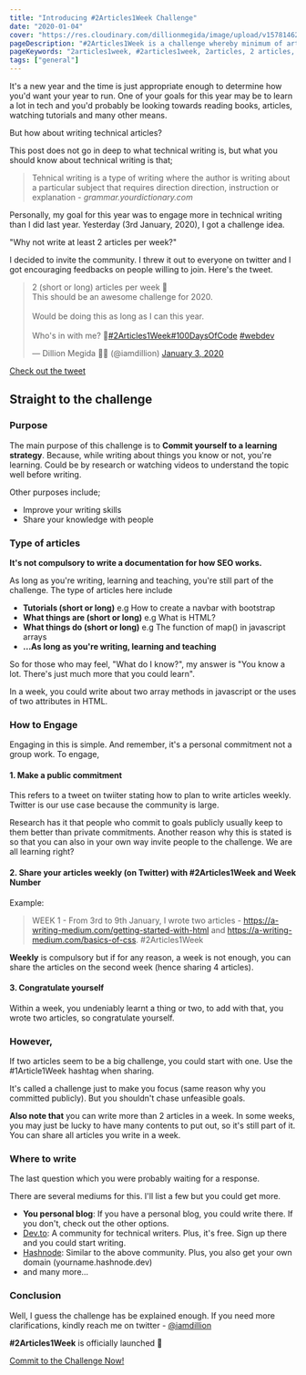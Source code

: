 ```yaml
---
title: "Introducing #2Articles1Week Challenge"
date: "2020-01-04"
cover: "https://res.cloudinary.com/dillionmegida/image/upload/v1578146259/images/blogs_cover/2articles_hgh7no.jpg"
pageDescription: "#2Articles1Week is a challenge whereby minimum of articles are written in a week. The articles written are shared on twitter. The purpose is to commit to a learning strategy."
pageKeywords: "2articles1week, #2articles1week, 2articles, 2 articles, 1 week, 1week, 2 articles per week, articles challenge, writing challenge"
tags: ["general"]
---
```

It's a new year and the time is just appropriate enough to determine how you'd want your year to run. One of your goals for this year may be to learn a lot in tech and you'd probably be looking towards reading books, articles, watching tutorials and many other means.

But how about writing technical articles?

This post does not go in deep to what technical writing is, but what you should know about technical writing is that;
> Tehnical writing is a type of writing where the author is writing about a particular subject that requires direction direction, instruction or explanation - _grammar.yourdictionary.com_

Personally, my goal for this year was to engage more in technical writing than I did last year. Yesterday (3rd January, 2020), I got a challenge idea.

"Why not write at least 2 articles per week?"

I decided to invite the community. I threw it out to everyone on twitter and I got encouraging feedbacks on people willing to join. Here's the tweet.

<blockquote class="twitter-tweet"><p lang="en" dir="ltr">2 (short or long) articles per week 🤔<br>This should be an awesome challenge for 2020.<br><br>Would be doing this as long as I can this year.<br><br>Who&#39;s in with me? 👋<a href="https://twitter.com/hashtag/2Articles1Week?src=hash&amp;ref_src=twsrc%5Etfw">#2Articles1Week</a><a href="https://twitter.com/hashtag/100DaysOfCode?src=hash&amp;ref_src=twsrc%5Etfw">#100DaysOfCode</a> <a href="https://twitter.com/hashtag/webdev?src=hash&amp;ref_src=twsrc%5Etfw">#webdev</a></p>&mdash; Dillion Megida 🚀🤶 (@iamdillion) <a href="https://twitter.com/iamdillion/status/1213021849065529345?ref_src=twsrc%5Etfw">January 3, 2020</a></blockquote> <script async src="https://platform.twitter.com/widgets.js" charset="utf-8"></script>

[Check out the tweet](https://twitter.com/iamdillion/status/1213021849065529345)

## Straight to the challenge
### Purpose
The main purpose of this challenge is to **Commit yourself to a learning strategy**. Because, while writing about things you know or not, you're learning. Could be by research or watching videos to understand the topic well before writing.

Other purposes include;
- Improve your writing skills
- Share your knowledge with people

### Type of articles
**It's not compulsory to write a documentation for how SEO works.**

As long as you're writing, learning and teaching, you're still part of the challenge. The type of articles here include
- **Tutorials (short or long)** e.g How to create a navbar with bootstrap
- **What things are (short or long)** e.g What is HTML?
- **What things do (short or long)** e.g The function of map() in javascript arrays
- **...As long as you're writing, learning and teaching**

So for those who may feel, "What do I know?", my answer is "You know a lot. There's just much more that you could learn".

In a week, you could write about two array methods in javascript or the uses of two attributes in HTML.

### How to Engage
Engaging in this is simple. And remember, it's a personal commitment not a group work. To engage,
#### 1. Make a public commitment
This refers to a tweet on twiiter stating how to plan to write articles weekly. Twitter is our use case because the community is large.

Research has it that people who commit to goals publicly usually keep to them better than private commitments. Another reason why this is stated is so that you can also in your own way invite people to the challenge. We are all learning right?

#### 2. Share your articles weekly (on Twitter) with #2Articles1Week and Week Number
Example:
> WEEK 1 - From 3rd to 9th January, I wrote two articles - https://a-writing-medium.com/getting-started-with-html and https://a-writing-medium.com/basics-of-css. #2Articles1Week

**Weekly** is compulsory but if for any reason, a week is not enough, you can share the articles on the second week (hence sharing 4 articles).

#### 3. Congratulate yourself
Within a week, you undeniably learnt a thing or two, to add with that, you wrote two articles, so congratulate yourself.

### However,
If two articles seem to be a big challenge, you could start with one. Use the #1Article1Week hashtag when sharing.

It's called a challenge just to make you focus (same reason why you committed publicly). But you shouldn't chase unfeasible goals.

**Also note that** you can write more than 2 articles in a week. In some weeks, you may just be lucky to have many contents to put out, so it's still part of it. You can share all articles you write in a week.

### Where to write
The last question which you were probably waiting for a response.

There are several mediums for this. I'll list a few but you could get more.
- **You personal blog**: If you have a personal blog, you could write there. If you don't, check out the other options.
- [Dev.to](https://dev.to): A community for technical writers. Plus, it's free. Sign up there and you could start writing.
- [Hashnode](https://hashnode.com): Similar to the above community. Plus, you also get your own domain (yourname.hashnode.dev) 
- and many more...

### Conclusion
Well, I guess the challenge has be explained enough. If you need more clarifications, kindly reach me on twitter - [@iamdillion](https://twitter.com/iamdillion)

**#2Articles1Week** is officially launched 🚀

<a href="https://twitter.com/intent/tweet?text=I am publicly committing to the %232Articles1Week Challenge - https://dillionmegida.com/p/introducing-weekly-articles-challenge. Come join me ☺️" title="Commit to the challenge">
Commit to the Challenge Now!
</a>
